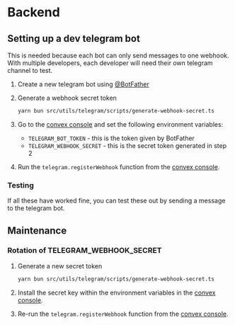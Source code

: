 # Backend

## Setting up a dev telegram bot
This is needed because each bot can only send messages to one webhook. With multiple developers, each developer will need their own telegram channel to test.
1. Create a new telegram bot using [@BotFather](https://t.me/BotFather)
2. Generate a webhook secret token
    ```sh
    yarn bun src/utils/telegram/scripts/generate-webhook-secret.ts
    ```
3. Go to the [convex console](https://dashboard.convex.dev/t/conradkoh/biblestudy/strong-pheasant-324/settings/environment-variables) and set the following environment variables:
    - `TELEGRAM_BOT_TOKEN` - this is the token given by BotFather
    - `TELEGRAM_WEBHOOK_SECRET` - this is the secret token generated in step 2

3. Run the `telegram.registerWebhook` function from the [convex console](https://dashboard.convex.dev/t/conradkoh/biblestudy/strong-pheasant-324/functions).

### Testing
If all these have worked fine, you can test these out by sending a message to the telegram bot.

## Maintenance
### Rotation of TELEGRAM_WEBHOOK_SECRET 
1. Generate a new secret token
    ```sh
    yarn bun src/utils/telegram/scripts/generate-webhook-secret.ts
    ```
2. Install the secret key within the environment variables in the [convex console](https://dashboard.convex.dev/t/conradkoh/biblestudy/strong-pheasant-324/settings/environment-variables).

3. Re-run the `telegram.registerWebhook` function from the [convex console](https://dashboard.convex.dev/t/conradkoh/biblestudy/strong-pheasant-324/functions).